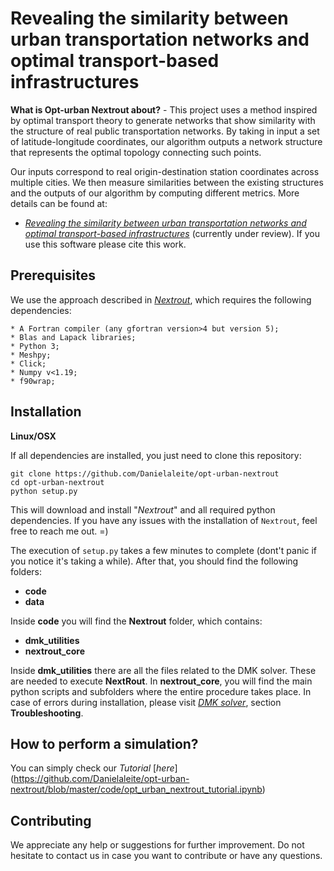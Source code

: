 # Revealing the similarity between urban transportation networks and optimal transport-based infrastructures

**What is Opt-urban Nextrout about?** - This project uses a method inspired by optimal transport theory to generate networks that show similarity with the structure of real public transportation networks. By taking in input a set of latitude-longitude coordinates, our algorithm outputs a network structure that represents the optimal topology connecting such points. 

Our inputs correspond to real origin-destination station coordinates across multiple cities. We  then measure similarities between the existing structures and the outputs of our algorithm by computing different metrics. More details can be found at: 

- [_Revealing the similarity between urban transportation networks and optimal transport-based infrastructures_](https://arxiv.org/abs/2209.06751) (currently under review). If you use this software please cite this work.

## Prerequisites

We use the approach described in [_Nextrout_](https://github.com/Danielaleite/Nextrout), which requires the following dependencies:

	* A Fortran compiler (any gfortran version>4 but version 5);
 	* Blas and Lapack libraries;
 	* Python 3;	
 	* Meshpy;
    * Click;
    * Numpy v<1.19;
    * f90wrap; 

## Installation

**Linux/OSX**

If all dependencies are installed, you just need to clone this repository:

```
git clone https://github.com/Danielaleite/opt-urban-nextrout
cd opt-urban-nextrout
python setup.py
```

This will download and install "_Nextrout_" and all required python dependencies. If you have any issues with the installation of `Nextrout`, feel free to reach me out.  =)

The execution of `setup.py` takes a few minutes to complete (dont't panic if you notice it's taking a while). After that, you should find the following folders:

* **code**
* **data**

Inside **code** you will find the **Nextrout** folder, which contains:

* **dmk_utilities**
* **nextrout_core**

Inside **dmk_utilities** there are all the files related to the DMK solver. These are needed to execute **NextRout**. In **nextrout_core**, you will find the main python scripts and subfolders where the entire procedure takes place. In case of errors during installation, please visit [_DMK solver_](https://gitlab.com/enrico_facca/dmk_solver), section **Troubleshooting**. 


## How to perform a simulation?

You can simply check our _Tutorial_ [_here_] (https://github.com/Danielaleite/opt-urban-nextrout/blob/master/code/opt_urban_nextrout_tutorial.ipynb)

## Contributing

We appreciate any help or suggestions for further improvement. Do not hesitate to contact us in case you want to contribute or have any questions.
